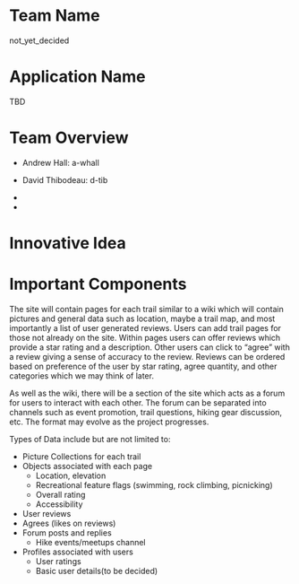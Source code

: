 # Team Name
not_yet_decided


# Application Name
TBD


# Team Overview

- Andrew Hall: a-whall

- David Thibodeau: d-tib

- 

- 



# Innovative Idea



# Important Components

The site will contain pages for each trail similar to a wiki which will contain pictures and general data such as location, maybe a trail map, and most importantly a list of user generated reviews. Users can add trail pages for those not already on the site. Within pages users can offer reviews which provide a star rating and a description. Other users can click to “agree” with a review giving a sense of accuracy to the review. Reviews can be ordered based on preference of the user by star rating, agree quantity, and other categories which we may think of later.

As well as the wiki, there will be a section of the site which acts as a forum for users to interact with each other. The forum can be separated into channels such as event promotion, trail questions, hiking gear discussion, etc. The format may evolve as the project progresses.

Types of Data include but are not limited to:
- Picture Collections for each trail
- Objects associated with each page
  - Location, elevation
  - Recreational feature flags (swimming, rock climbing, picnicking)
  - Overall rating
  - Accessibility
- User reviews
- Agrees (likes on reviews)
- Forum posts and replies
  - Hike events/meetups channel
- Profiles associated with users
  - User ratings
  - Basic user details(to be decided)